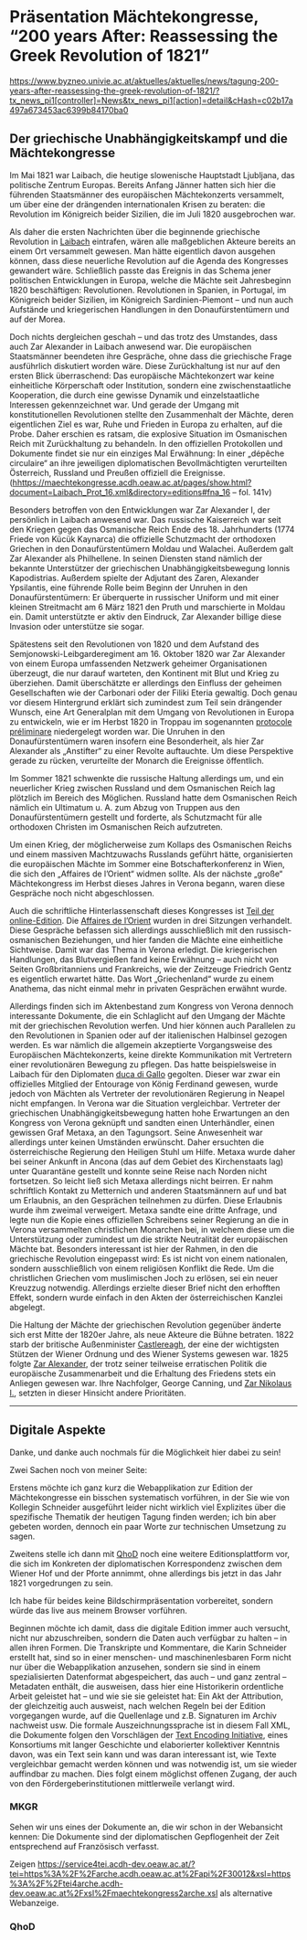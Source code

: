 # Präsentation Mächtekongresse, “200 years After: Reassessing the Greek Revolution of 1821” 

https://www.byzneo.univie.ac.at/aktuelles/aktuelles/news/tagung-200-years-after-reassessing-the-greek-revolution-of-1821/?tx_news_pi1[controller]=News&tx_news_pi1[action]=detail&cHash=c02b17a497a673453ac6399b84170ba0

<!-- ## Der griechische Unabhängigkeitskampf und die Mächtekongresse

Der Vortrag bietet zunächst einen Einblick in die archivalische Dokumentation der griechischen Revolution in den Protokollen der hochrangigen diplomatischen Treffen im Anschluss an den Wiener Kongress, den sogenannten „Mächtekongressen“. Im Jahr 1821 hatten die Mitglieder des Europäischen Mächtekonzerts, Österreich, Frankreich, Großbritannien, Russland und Preußen, alle ihre jeweiligen Interessen bezüglich der so genannten Orientalischen Frage – und diese fanden ihre Darstellung in diversen Archivquellen, die im Österreichischen Staatsarchiv aufbewahrt werden und im ersten Teil des Vortrags vorgestellt werden.

Im zweiten Teil wird die von den Autoren gemeinsam konzipierte digitale wissenschaftliche Editionsoberfläche besprochen, die unter https://maechtekongresse.acdh.oeaw.ac.at/ verfügbar ist. Wir werden den technischen Hintergrund der Verwendung von XML-Daten nach den Vorschlägen der Text Encoding Initiative (TEI) für die Transkription und Annotation historischer Dokumente, deren Web-Präsentation und digitale Archivierung skizzieren. Dazu gehört auch die Einladung zur Mitarbeit an der kürzlich am Institute for Habsburg and Balkan Studies der Österreichischen Akademie der Wissenschaften begonnenen kritischen digitalen Edition von Quellen der habsburgisch-osmanischen Diplomatie (QhoD), die eine digitale Infrastruktur für Text- und Bilddaten zum diplomatischen Austausch zwischen den Höfen der beiden Reiche von 1500 bis 1918 bereitstellt. --> 

## Der griechische Unabhängigkeitskampf und die Mächtekongresse

Im Mai 1821 war Laibach, die heutige slowenische Hauptstadt Ljubljana, das politische Zentrum Europas. Bereits Anfang Jänner hatten sich hier die führenden Staatsmänner des europäischen Mächtekonzerts versammelt, um über eine der drängenden internationalen Krisen zu beraten: die Revolution im Königreich beider Sizilien, die im Juli 1820 ausgebrochen war. 

Als daher die ersten Nachrichten über die beginnende griechische Revolution in [Laibach](https://maechtekongresse.acdh.oeaw.ac.at/pages/places.html#myTable=flai) eintrafen, wären alle maßgeblichen Akteure bereits an einem Ort versammelt gewesen. Man hätte eigentlich davon ausgehen können, dass diese neuerliche Revolution auf die Agenda des Kongresses gewandert wäre. Schließlich passte das Ereignis in das Schema jener politischen Entwicklungen in Europa, welche die Mächte seit Jahresbeginn 1820 beschäftigen: Revolutionen. Revolutionen in Spanien, in Portugal, im Königreich beider Sizilien, im Königreich Sardinien-Piemont – und nun auch Aufstände und kriegerischen Handlungen in den Donaufürstentümern und auf der Morea.

Doch nichts dergleichen geschah – und das trotz des Umstandes, dass auch Zar Alexander in Laibach anwesend war. Die europäischen Staatsmänner beendeten ihre Gespräche, ohne dass die griechische Frage ausführlich diskutiert worden wäre. Diese Zurückhaltung ist nur auf den ersten Blick überraschend: Das europäische Mächtekonzert war keine einheitliche Körperschaft oder Institution, sondern eine zwischenstaatliche Kooperation, die durch eine gewisse Dynamik und einzelstaatliche Interessen gekennzeichnet war. Und gerade der Umgang mit konstitutionellen Revolutionen stellte den Zusammenhalt der Mächte, deren eigentlichen Ziel es war, Ruhe und Frieden in Europa zu erhalten, auf die Probe. Daher erschien es ratsam, die explosive Situation im Osmanischen Reich mit Zurückhaltung zu behandeln. In den offiziellen Protokollen und Dokumente findet sie nur ein einziges Mal Erwähnung: In einer „dépêche circulaire“ an ihre jeweiligen diplomatischen Bevollmächtigten verurteilten Österreich, Russland und Preußen offiziell die Ereignisse. (<hhttps://maechtekongresse.acdh.oeaw.ac.at/pages/show.html?document=Laibach_Prot_16.xml&directory=editions#fna_16> – fol. 141v)

Besonders betroffen von den Entwicklungen war Zar Alexander I, der persönlich in Laibach anwesend war. Das russische Kaiserreich war seit den Kriegen gegen das Osmanische Reich Ende des 18. Jahrhunderts (1774 Friede von Kücük Kaynarca) die offizielle Schutzmacht der orthodoxen Griechen in den Donaufürstentümern Moldau und Walachei. Außerdem galt Zar Alexander als Philhellene. In seinen Diensten stand nämlich der bekannte Unterstützer der griechischen Unabhängigkeitsbewegung Ionnis Kapodistrias. Außerdem spielte der Adjutant des Zaren, Alexander Ypsilantis, eine führende Rolle beim Beginn der Unruhen in den Donaufürstentümern: Er überquerte in russischer Uniform und mit einer kleinen Streitmacht am 6 März 1821 den Pruth und marschierte in Moldau ein. Damit unterstützte er aktiv den Eindruck, Zar Alexander billige diese Invasion oder unterstütze sie sogar.

Spätestens seit den Revolutionen von 1820 und dem Aufstand des Semjonowski-Leibgarderegiment am 16. Oktober 1820 war Zar Alexander von einem Europa umfassenden Netzwerk geheimer Organisationen überzeugt, die nur darauf warteten, den Kontinent mit Blut und Krieg zu überziehen. Damit überschätzte er allerdings den Einfluss der geheimen Gesellschaften wie der Carbonari oder der Filiki Eteria gewaltig. Doch genau vor diesem Hintergrund erklärt sich zumindest zum Teil sein drängender Wunsch, eine Art Generalplan mit dem Umgang von Revolutionen in Europa zu entwickeln, wie er im Herbst 1820 in Troppau im sogenannten [protocole préliminare](https://maechtekongresse.acdh.oeaw.ac.at/pages/show.html?document=Troppau_Prot_4.xml&directory=editions) niedergelegt worden war. 
Die Unruhen in den Donaufürstentümern waren insofern eine Besonderheit, als hier Zar Alexander als „Anstifter“ zu einer Revolte auftauchte. Um diese Perspektive gerade zu rücken, verurteilte der Monarch die Ereignisse öffentlich.

Im Sommer 1821 schwenkte die russische Haltung allerdings um, und ein neuerlicher Krieg zwischen Russland und dem Osmanischen Reich lag plötzlich im Bereich des Möglichen. Russland hatte dem Osmanischen Reich nämlich ein Ultimatum u. A. zum Abzug von Truppen aus den Donaufürstentümern gestellt und forderte, als Schutzmacht für alle orthodoxen Christen im Osmanischen Reich aufzutreten.

Um einen Krieg, der möglicherweise zum Kollaps des Osmanischen Reichs und einem massiven Machtzuwachs Russlands geführt hätte, organisierten die europäischen Mächte im Sommer eine Botschafterkonferenz in Wien, die sich den „Affaires de l’Orient“ widmen sollte. Als der nächste „große“ Mächtekongress im Herbst dieses Jahres in Verona begann, waren diese Gespräche noch nicht abgeschlossen.

Auch die schriftliche Hinterlassenschaft dieses Kongresses ist [Teil der online-Edition](https://maechtekongresse.acdh.oeaw.ac.at/pages/toc.html?collection=editions&filterstring=V). Die [Affaires de l’Orient](https://maechtekongresse.acdh.oeaw.ac.at/pages/toc.html?collection=editions#myTable=faffaires%20ori) wurden in drei Sitzungen verhandelt. Diese Gespräche befassen sich allerdings ausschließlich mit den russisch-osmanischen Beziehungen, und hier fanden die Mächte eine einheitliche Sichtweise. Damit war das Thema in Verona erledigt. Die kriegerischen Handlungen, das Blutvergießen fand keine Erwähnung – auch nicht von Seiten Großbritanniens und Frankreichs, wie der Zeitzeuge Friedrich Gentz es eigentlich erwartet hätte. Das Wort „Griechenland“ wurde zu einem Anathema, das nicht einmal mehr in privaten Gesprächen erwähnt wurde.

Allerdings finden sich im Aktenbestand zum Kongress von Verona dennoch interessante Dokumente, die ein Schlaglicht auf den Umgang der Mächte mit der griechischen Revolution werfen. Und hier können auch Parallelen zu den Revolutionen in Spanien oder auf der italienischen Halbinsel gezogen werden. Es war nämlich die allgemein akzeptierte Vorgangsweise des Europäischen Mächtekonzerts, keine direkte Kommunikation mit Vertretern einer revolutionären Bewegung zu pflegen. Das hatte beispielsweise in Laibach für den Diplomaten [duca di Gallo](https://maechtekongresse.acdh.oeaw.ac.at/pages/hits.html?searchkey=p.142) gegolten. Dieser war zwar ein offizielles Mitglied der Entourage von König Ferdinand gewesen, wurde jedoch von Mächten als Vertreter der revolutionären Regierung in Neapel nicht empfangen. In Verona war die Situation vergleichbar. Vertreter der griechischen Unabhängigkeitsbewegung hatten hohe Erwartungen an den Kongress von Verona geknüpft und sandten einen Unterhändler, einen gewissen Graf Metaxa, an den Tagungsort. Seine Anwesenheit war allerdings unter keinen Umständen erwünscht. Daher ersuchten die österreichische Regierung den Heiligen Stuhl um Hilfe. Metaxa wurde daher bei seiner Ankunft in Ancona (das auf dem Gebiet des Kirchenstaats lag) unter Quarantäne gestellt und konnte seine Reise nach Norden nicht fortsetzen. So leicht ließ sich Metaxa allerdings nicht beirren. Er nahm schriftlich Kontakt zu Metternich und anderen Staatsmännern auf und bat um Erlaubnis, an den Gesprächen teilnehmen zu dürfen. Diese Erlaubnis wurde ihm zweimal verweigert. Metaxa sandte eine dritte Anfrage, und legte nun die Kopie eines offiziellen Schreibens seiner Regierung an die in Verona versammelten christlichen Monarchen bei, in welchem diese um die Unterstützung oder zumindest um die strikte Neutralität der europäischen Mächte bat. Besonders interessant ist hier der Rahmen, in den die griechische Revolution eingepasst wird: Es ist nicht von einem nationalen, sondern ausschließlich von einem religiösen Konflikt die Rede. Um die christlichen Griechen vom muslimischen Joch zu erlösen, sei ein neuer Kreuzzug notwendig. Allerdings erzielte dieser Brief nicht den erhofften Effekt, sondern wurde einfach in den Akten der österreichischen Kanzlei abgelegt.

Die Haltung der Mächte der griechischen Revolution gegenüber änderte sich erst Mitte der 1820er Jahre, als neue Akteure die Bühne betraten. 1822 starb der britische Außenminister [Castlereagh](https://maechtekongresse.acdh.oeaw.ac.at/pages/hits.html?searchkey=p.9), der eine der wichtigsten Stützen der Wiener Ordnung und des Wiener Systems gewesen war. 1825 folgte [Zar Alexander](https://maechtekongresse.acdh.oeaw.ac.at/pages/hits.html?searchkey=p.17), der trotz seiner teilweise erratischen Politik die europäische Zusammenarbeit und die Erhaltung des Friedens stets ein Anliegen gewesen war. Ihre Nachfolger, George Canning, und [Zar Nikolaus I.](https://maechtekongresse.acdh.oeaw.ac.at/pages/hits.html?searchkey=p.206), setzten in dieser Hinsicht andere Prioritäten.


---- 

## Digitale Aspekte

Danke, und danke auch nochmals für die Möglichkeit hier dabei zu sein! 

Zwei Sachen noch von meiner Seite: 

Erstens möchte ich ganz kurz die Webapplikation zur Edition der Mächtekongresse ein bisschen systematisch vorführen, in der Sie wie von Kollegin Schneider ausgeführt leider nicht wirklich viel Explizites über die spezifische Thematik der heutigen Tagung finden werden; ich bin aber gebeten worden, dennoch ein paar Worte zur technischen Umsetzung zu sagen. 

Zweitens stelle ich dann mit [QhoD](http://glossa.uni-graz.at/context:qhod) noch eine weitere Editionsplattform vor, die sich im Konkreten der diplomatischen Korrespondenz zwischen dem Wiener Hof und der Pforte annimmt, ohne allerdings bis jetzt in das Jahr 1821 vorgedrungen zu sein. 

Ich habe für beides keine Bildschirmpräsentation vorbereitet, sondern würde das live aus meinem Browser vorführen. 

Beginnen möchte ich damit, dass die digitale Edition immer auch versucht, nicht nur abzuschreiben, sondern die Daten auch verfügbar zu halten – in allen ihren Formen. Die Transkripte und Kommentare, die Karin Schneider erstellt hat, sind so in einer menschen- und maschinenlesbaren Form nicht nur über die Webapplikation anzusehen, sondern sie sind in einem spezialisierten Datenformat abgespeichert, das auch – und ganz zentral – Metadaten enthält, die ausweisen, dass hier eine Historikerin ordentliche Arbeit geleistet hat – und wie sie sie geleistet hat: Ein Akt der Attribution, der gleichzeitig auch ausweist, nach welchen Regeln bei der Edition vorgegangen wurde, auf die Quellenlage und z.B. Signaturen im Archiv nachweist usw. Die formale Auszeichnungssprache ist in diesem Fall XML, die Dokumente folgen den Vorschlägen der [Text Encoding Initiative](https://tei-c.org/), eines Konsortiums mit langer Geschichte und elaborierter kollektiver Kenntnis davon, was ein Text sein kann und was daran interessant ist, wie Texte vergleichbar gemacht werden können und was notwendig ist, um sie wieder auffindbar zu machen. Dies folgt einem möglichst offenen Zugang, der auch von den Fördergeberinstitutionen mittlerweile verlangt wird. 

### MKGR 

Sehen wir uns eines der Dokumente an, die wir schon in der Webansicht kennen: Die Dokumente sind der diplomatischen Gepflogenheit der Zeit entsprechend auf Französisch verfasst. 

Zeigen <https://service4tei.acdh-dev.oeaw.ac.at/?tei=https%3A%2F%2Farche.acdh.oeaw.ac.at%2Fapi%2F30012&xsl=https%3A%2F%2Ftei4arche.acdh-dev.oeaw.ac.at%2Fxsl%2Fmaechtekongress2arche.xsl> als alternative Webanzeige. 




### QhoD





















